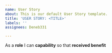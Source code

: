 ```yaml
---
name: User Story
about: This is our default User Story template.
title: 'USER STORY: <TITLE>'
labels: ''
assignees: Deneb331

---
```


As a **role** I can **capability** so that **received benefit**

